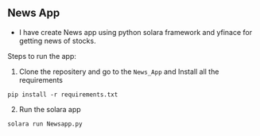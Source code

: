 ## News App

- I have create News app using python  solara framework and yfinace for getting news of stocks.

Steps to run the app:

1. Clone the repositery and go to the `News_App` and  Install all the requirements

```
pip install -r requirements.txt
```

2. Run the solara app

```
solara run Newsapp.py
```
